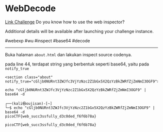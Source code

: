 # WebDecode
[Link Challenge](https://play.picoctf.org/practice/challenge/427)
Do you know how to use the web inspector?

Additional details will be available after launching your challenge instance.

#webexp #wu #inspect #base64 #decode
___
Buka halaman `about.html` dan lakukan inspect source codenya.

pada line 44, terdapat string yang berbentuk seperti base64, yaitu pada `notify_true`
```
<section class="about" notify_true="cGljb0NURnt3ZWJfc3VjYzNzc2Z1bGx5X2QzYzBkZWRfZjZmNmI3OGF9">
```

```
echo "cGljb0NURnt3ZWJfc3VjYzNzc2Z1bGx5X2QzYzBkZWRfZjZmNmI3OGF9" | base64 -d
```

```
┌──(kali㉿oujisan)-[~]
└─$ echo "cGljb0NURnt3ZWJfc3VjYzNzc2Z1bGx5X2QzYzBkZWRfZjZmNmI3OGF9" | base64 -d
picoCTF{web_succ3ssfully_d3c0ded_f6f6b78a}
```

```
picoCTF{web_succ3ssfully_d3c0ded_f6f6b78a}
```